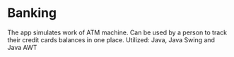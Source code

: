 # Banking

The app simulates work of ATM machine. Can be used by a person to track their credit cards balances in one place.
Utilized: Java, Java Swing and Java AWT
